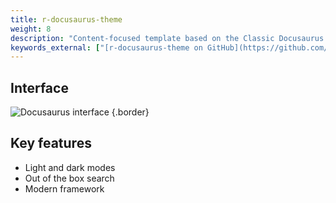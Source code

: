 ```yaml
---
title: r-docusaurus-theme
weight: 8
description: "Content-focused template based on the Classic Docusaurus Theme."
keywords_external: ["[r-docusaurus-theme on GitHub](https://github.com/rafalkaron/r-docusaurus-theme)", "[r-docusaurus-theme preview](https://rafalkaron.github.io/r-docusaurus-theme/)"]
---
```


## Interface

![Docusaurus interface](/media/r-docusaurus-theme/dsus.png)
{.border}

## Key features

* Light and dark modes
* Out of the box search
* Modern framework
